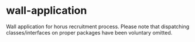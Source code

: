 # wall-application
Wall application for horus recruitment process. 
Please note that dispatching classes/interfaces on proper packages have been voluntary omitted. 
